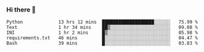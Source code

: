 ### Hi there 👋

<!--START_SECTION:waka-->
```text
Python             13 hrs 12 mins  ███████████████████░░░░░░   75.99 % 
Text               1 hr 34 mins    ██▒░░░░░░░░░░░░░░░░░░░░░░   09.08 % 
INI                1 hr 2 mins     █▒░░░░░░░░░░░░░░░░░░░░░░░   05.98 % 
requirements.txt   46 mins         █░░░░░░░░░░░░░░░░░░░░░░░░   04.47 % 
Bash               39 mins         █░░░░░░░░░░░░░░░░░░░░░░░░   03.83 % 
```
<!--END_SECTION:waka-->

<!--
**arlenxuzj/arlenxuzj** is a ✨ _special_ ✨ repository because its `README.md` (this file) appears on your GitHub profile.

Here are some ideas to get you started:

- 🔭 I’m currently working on ...
- 🌱 I’m currently learning ...
- 👯 I’m looking to collaborate on ...
- 🤔 I’m looking for help with ...
- 💬 Ask me about ...
- 📫 How to reach me: ...
- 😄 Pronouns: ...
- ⚡ Fun fact: ...
-->
